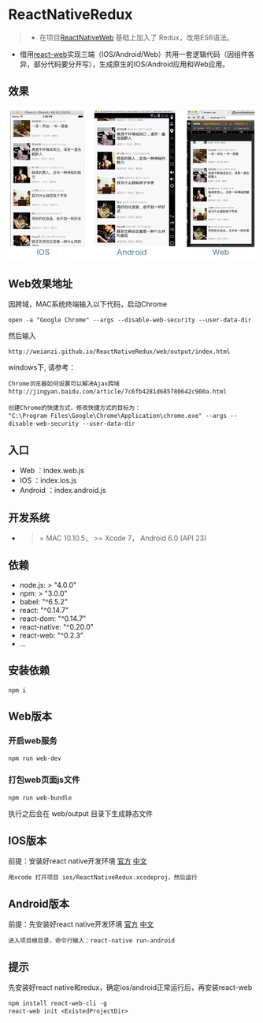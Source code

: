 # ReactNativeRedux
> * 在项目[ReactNativeWeb](https://github.com/weianzi/ReactNativeWeb) 基础上加入了 Redux，改用ES6语法。
* 借用[react-web](https://github.com/taobaofed/react-web)实现三端（IOS/Android/Web）共用一套逻辑代码（因组件各异，部分代码要分开写），生成原生的IOS/Android应用和Web应用。

## 效果
![效果](https://raw.githubusercontent.com/weianzi/ReactNativeWeb/master/pic.jpg)

## Web效果地址

因跨域，MAC系统终端输入以下代码，启动Chrome
```
open -a "Google Chrome" --args --disable-web-security --user-data-dir
```
然后输入
```
http://weianzi.github.io/ReactNativeRedux/web/output/index.html
```

windows下, 请参考：
```
Chrome浏览器如何设置可以解决Ajax跨域
http://jingyan.baidu.com/article/7c6fb4281d685780642c900a.html

创建Chrome的快捷方式，修改快捷方式的目标为：
"C:\Program Files\Google\Chrome\Application\chrome.exe" --args --disable-web-security --user-data-dir
```

## 入口

* Web ：index.web.js
* IOS ：index.ios.js
* Android ：index.android.js

## 开发系统

* >= MAC 10.10.5， >= Xcode 7， Android 6.0 (API 23)

## 依赖

* node.js: > "4.0.0"
* npm: > "3.0.0"
* babel: "^6.5.2"
* react: "^0.14.7"
* react-dom: "^0.14.7"
* react-native: "^0.20.0"
* react-web: "^0.2.3"
* ...

## 安装依赖

```
npm i 
```
## Web版本

### 开启web服务

```
npm run web-dev
```

### 打包web页面js文件

```
npm run web-bundle
```
执行之后会在 web/output 目录下生成静态文件


## IOS版本
前提：安装好react native开发环境 [官方](http://facebook.github.io/react-native/docs/getting-started.html#content) [中文](http://reactnative.cn/docs/0.20/getting-started.html#content)

```
用xcode 打开项目 ios/ReactNativeRedux.xcodeproj，然后运行
```

## Android版本
前提：先安装好react native开发环境 [官方](http://facebook.github.io/react-native/docs/getting-started.html#content) [中文](http://reactnative.cn/docs/0.20/getting-started.html#content)

```
进入项目根目录，命令行输入：react-native run-android
```
## 提示
先安装好react native和redux，确定ios/android正常运行后，再安装react-web
```
npm install react-web-cli -g
react-web init <ExistedProjectDir>
```
